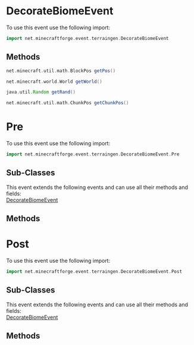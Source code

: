 # DecorateBiomeEvent

To use this event use the following import:
```groovy
import net.minecraftforge.event.terraingen.DecorateBiomeEvent
```

## Methods
```groovy
net.minecraft.util.math.BlockPos getPos()
```

```groovy
net.minecraft.world.World getWorld()
```

```groovy
java.util.Random getRand()
```

```groovy
net.minecraft.util.math.ChunkPos getChunkPos()
```

# Pre

To use this event use the following import:
```groovy
import net.minecraftforge.event.terraingen.DecorateBiomeEvent.Pre
```

## Sub-Classes
This event extends the following events and can use all their methods and fields: <br>
[DecorateBiomeEvent](decorate_biome_event.md)

## Methods
# Post

To use this event use the following import:
```groovy
import net.minecraftforge.event.terraingen.DecorateBiomeEvent.Post
```

## Sub-Classes
This event extends the following events and can use all their methods and fields: <br>
[DecorateBiomeEvent](decorate_biome_event.md)

## Methods
